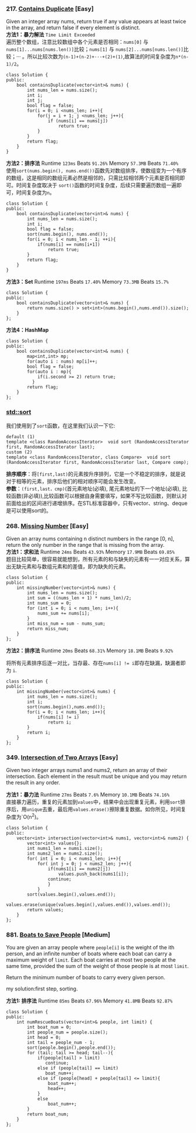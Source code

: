 ### 217. [**Contains Duplicate**](https://leetcode.com/problems/contains-duplicate/description/) [Easy]

Given an integer array nums, return true if any value appears at least twice in the array, and return false if every element is distinct.  
**方法1：暴力解法** `Time Limit Exceeded`  
遍历整个数组，注意比较数组中各个元素是否相同：`nums[0]` 与 `nums[1]...nums[nums.len()]`比较；`nums[1]` 与 `nums[2]...nums[nums.len()]`比较；··· 。所以比较次数为`(n-1)+(n-2)+···+(2)+(1)`,故算法的时间复杂度为`n*(n-1)/2`。
```
class Solution {
public:
    bool containsDuplicate(vector<int>& nums) {
        int nums_len = nums.size();
        int i;
        int j;
        bool flag = false;
        for(i = 0; i <nums_len; i++){
            for(j = i + 1; j <nums_len; j++){
                if (nums[i] == nums[j])
                    return true;
            }
        }
        return flag;
    }
}
```
**方法2：排序法**  Runtime `123ms` Beats `91.26%` Memory `57.3MB` Beats `71.40%`  
使用`sort(nums.begin(), nums.end())`函数先对数组排序，使数组变为一个有序的数组，这是相同的数组元素必然是相邻的，只需比较相邻两个元素是否相同即可。时间复杂度取决于 `sort()`函数的时间复杂度，后续只需要遍历数组一遍即可，时间复杂度为`n`。
```
class Solution {
public:
    bool containsDuplicate(vector<int>& nums) {
        int nums_len = nums.size();
        int i;
        bool flag = false;
        sort(nums.begin(), nums.end());
        for(i = 0; i < nums_len - 1; ++i){
            if(nums[i] == nums[i+1])
                return true;
        }
        return flag;
    }
}
```
**方法3：Set** Runtime `197ms` Beats `17.40%` Memory `73.3MB` Beats `15.7%`
```
class Solution {
public:
    bool containsDuplicate(vector<int>& nums) {
        return nums.size() > set<int>(nums.begin(),nums.end()).size();
    }
};
```
**方法4：HashMap**
```
class Solution {
public:
    bool containsDuplicate(vector<int>& nums) {
        map<int,int> mp;
        for(auto i : nums) mp[i]++;
        bool flag = false;
        for(auto i : mp){
            if(i.second >= 2) return true;
          }
        return flag;
    }
};
```

### [**std::sort**](https://cplusplus.com/reference/algorithm/sort/)
我们使用到了`sort`函数，在这里我们认识一下它:
```
default (1)	
template <class RandomAccessIterator>  void sort (RandomAccessIterator first, RandomAccessIterator last);
custom (2)	
template <class RandomAccessIterator, class Compare>  void sort (RandomAccessIterator first, RandomAccessIterator last, Compare comp);
```
**排序顺序**：将`[first,last)`的元素按升序排列，它是一个不稳定的排序，就是说对于相等的元素，排序后他们的相对顺序可能会发生改变。  
**参数**：`(first,last，cmp)`(首元素地址(必填), 尾元素地址的下一个地址(必填), 比较函数(非必填)),比较函数可以根据自身需要填写，如果不写比较函数，则默认对前面给出的区间进行递增排序。在STL标准容器中，只有vector、string、deque是可以使用sort的。

### 268. [**Missing Number**](https://leetcode.com/problems/missing-number/) [Easy]
Given an array nums containing n distinct numbers in the range [0, n], return the only number in the range that is missing from the array.  
**方法1：求和法** Runtime `24ms` Beats `43.93%` Memory `17.9MB` Beats `69.85%`  
题目比较简单，很容易就能想到，所有元素的和与缺失的元素有一一对应关系，算出无缺元素和与数组元素和的差值，即为缺失的元素。
```
class Solution {
public:
    int missingNumber(vector<int>& nums) {
        int nums_len = nums.size();
        int sum = ((nums_len + 1) * nums_len)/2;
        int nums_sum = 0;
        for (int i = 0; i < nums_len; i++){
            nums_sum += nums[i];
        }
        int miss_num = sum - nums_sum; 
        return miss_num;
    }
};
```
**方法2：排序法** Runtime `20ms` Beats `68.31%` Memory `18.1MB` Beats `9.92%`  

将所有元素排序后逐一对比，当存最、存在`nums[i] != i`即存在缺漏，缺漏者即为 `i`.  
```
class Solution {
public:
    int missingNumber(vector<int>& nums) {
        int nums_len = nums.size();
        int i;
        sort(nums.begin(),nums.end());
        for(i = 0; i < nums_len; i++){
            if(nums[i] != i)
                return i;
        }
        return i;
    }
};
```  

### 349. [**Intersection of Two Arrays**](https://leetcode.com/problems/intersection-of-two-arrays/description/) [Easy]
Given two integer arrays nums1 and nums2, return an array of their intersection. Each element in the result must be unique and you may return the result in any order.  
 
**方法1：暴力法** Runtime `27ms` Beats `7.6%` Memory `10.1MB` Beats `74.16%`  
直接暴力遍历，重复的元素加到`values`中，结果中会出现重复元素，利用`sort`排序后，用`unique`去重，最后用`values.erase()`擦除重复数据。如你所见，时间复杂度为`O(n<sup>2</sup>)。
```
class Solution {
public:
    vector<int> intersection(vector<int>& nums1, vector<int>& nums2) {
        vector<int> values{};
        int nums1_len = nums1.size();
        int nums2_len = nums2.size();
        for( int i = 0; i < nums1_len; i++){
            for( int j = 0; j < nums2_len; j++){
                if(nums1[i] == nums2[j])
                    values.push_back(nums1[i]);
                continue;
                }
            }
        sort(values.begin(),values.end());
        values.erase(unique(values.begin(),values.end()),values.end());
        return values;
    }
};
```


### 881. [**Boats to Save People**](https://leetcode.com/problems/boats-to-save-people/description/) [Medium]
You are given an array people where `people[i]` is the weight of the ith person, and an infinite number of boats where each boat can carry a maximum weight of `limit`. Each boat carries at most two people at the same time, provided the sum of the weight of those people is at most `limit`.

Return the minimum number of boats to carry every given person.  

my solution:first step, sorting.

**方法1: 排序法**  Runtime `85ms` Beats `67.96%` Memory `41.8MB` Beats `92.87%`
```
class Solution {
public:
    int numRescueBoats(vector<int>& people, int limit) {
        int boat_num = 0;
        int people_num = people.size();
        int head = 0;
        int tail = people_num - 1;
        sort(people.begin(),people.end());
        for (tail; tail >= head; tail--){
            if(people[tail] > limit)
               continue;
            else if (people[tail] == limit)
               boat_num++;
            else if (people[head] + people[tail] <= limit){
                boat_num++;
                head++;
            }
            else 
                boat_num++;
        }
        return boat_num;
    }
};
```

